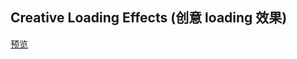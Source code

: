 ## Creative Loading Effects (创意 loading 效果)

[预览](https://cooodev.github.io/Frontend-Library/packages/CreativeLoadingEffects/)
